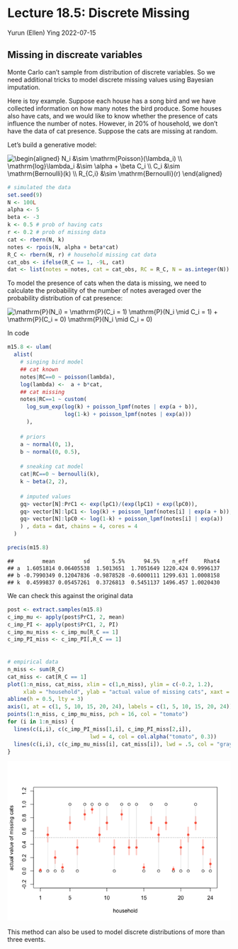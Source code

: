 Lecture 18.5: Discrete Missing
================
Yurun (Ellen) Ying
2022-07-15

## Missing in discreate variables

Monte Carlo can’t sample from distribution of discrete variables. So we
need additional tricks to model discrete missing values using Bayesian
imputation.

Here is toy example. Suppose each house has a song bird and we have
collected information on how many notes the bird produce. Some houses
also have cats, and we would like to know whether the presence of cats
influence the number of notes. However, in 20% of household, we don’t
have the data of cat presence. Suppose the cats are missing at random.

Let’s build a generative model:

![\begin{aligned}
N_i &\sim \mathrm{Poisson}(\lambda_i) \\\\
\mathrm{log}\lambda_i &\sim \alpha + \beta C_i \\\\
C_i &\sim \mathrm{Bernoulli}(k) \\\\
R\_{C,i} &\sim \mathrm{Bernoulli}(r)
\end{aligned}](https://latex.codecogs.com/png.image?%5Cdpi%7B110%7D&space;%5Cbg_white&space;%5Cbegin%7Baligned%7D%0AN_i%20%26%5Csim%20%5Cmathrm%7BPoisson%7D%28%5Clambda_i%29%20%5C%5C%0A%5Cmathrm%7Blog%7D%5Clambda_i%20%26%5Csim%20%5Calpha%20%2B%20%5Cbeta%20C_i%20%5C%5C%0AC_i%20%26%5Csim%20%5Cmathrm%7BBernoulli%7D%28k%29%20%5C%5C%0AR_%7BC%2Ci%7D%20%26%5Csim%20%5Cmathrm%7BBernoulli%7D%28r%29%0A%5Cend%7Baligned%7D "\begin{aligned}
N_i &\sim \mathrm{Poisson}(\lambda_i) \\
\mathrm{log}\lambda_i &\sim \alpha + \beta C_i \\
C_i &\sim \mathrm{Bernoulli}(k) \\
R_{C,i} &\sim \mathrm{Bernoulli}(r)
\end{aligned}")

``` r
# simulated the data
set.seed(9)
N <- 100L
alpha <- 5
beta <- -3
k <- 0.5 # prob of having cats
r <- 0.2 # prob of missing data
cat <- rbern(N, k)
notes <- rpois(N, alpha + beta*cat)
R_C <- rbern(N, r) # household missing cat data
cat_obs <- ifelse(R_C == 1, -9L, cat)
dat <- list(notes = notes, cat = cat_obs, RC = R_C, N = as.integer(N))
```

To model the presence of cats when the data is missing, we need to
calculate the probability of the number of notes averaged over the
probability distribution of cat presence:

![\mathrm{P}(N_i) = \mathrm{P}(C_i = 1) \mathrm{P}(N_i \mid C_i = 1) + \mathrm{P}(C_i = 0) \mathrm{P}(N_i \mid C_i = 0)](https://latex.codecogs.com/png.image?%5Cdpi%7B110%7D&space;%5Cbg_white&space;%5Cmathrm%7BP%7D%28N_i%29%20%3D%20%5Cmathrm%7BP%7D%28C_i%20%3D%201%29%20%5Cmathrm%7BP%7D%28N_i%20%5Cmid%20C_i%20%3D%201%29%20%2B%20%5Cmathrm%7BP%7D%28C_i%20%3D%200%29%20%5Cmathrm%7BP%7D%28N_i%20%5Cmid%20C_i%20%3D%200%29 "\mathrm{P}(N_i) = \mathrm{P}(C_i = 1) \mathrm{P}(N_i \mid C_i = 1) + \mathrm{P}(C_i = 0) \mathrm{P}(N_i \mid C_i = 0)")

In code

``` r
m15.8 <- ulam(
  alist(
    # singing bird model
    ## cat known
    notes|RC==0 ~ poisson(lambda),
    log(lambda) <-  a + b*cat,
    ## cat missing
    notes|RC==1 ~ custom(
      log_sum_exp(log(k) + poisson_lpmf(notes | exp(a + b)),
                  log(1-k) + poisson_lpmf(notes | exp(a)))
      ),
      
    # priors
    a ~ normal(0, 1),
    b ~ normal(0, 0.5),
    
    # sneaking cat model
    cat|RC==0 ~ bernoulli(k),
    k ~ beta(2, 2),
    
    # imputed values
    gq> vector[N]:PrC1 <- exp(lpC1)/(exp(lpC1) + exp(lpC0)),
    gq> vector[N]:lpC1 <- log(k) + poisson_lpmf(notes[i] | exp(a + b)),
    gq> vector[N]:lpC0 <- log(1-k) + poisson_lpmf(notes[i] | exp(a))
    ) , data = dat, chains = 4, cores = 4
  )
```

``` r
precis(m15.8)
```

    ##         mean         sd       5.5%      94.5%    n_eff     Rhat4
    ## a  1.6051814 0.06405538  1.5013651  1.7051649 1220.424 0.9996137
    ## b -0.7990349 0.12047836 -0.9878528 -0.6000111 1299.631 1.0008158
    ## k  0.4599837 0.05457261  0.3726813  0.5451137 1496.457 1.0020430

We can check this against the original data

``` r
post <- extract.samples(m15.8)
c_imp_mu <- apply(post$PrC1, 2, mean)
c_imp_PI <- apply(post$PrC1, 2, PI)
c_imp_mu_miss <- c_imp_mu[R_C == 1]
c_imp_PI_miss <- c_imp_PI[,R_C == 1]


# empirical data
n_miss <- sum(R_C)
cat_miss <- cat[R_C == 1]
plot(1:n_miss, cat_miss, xlim = c(1,n_miss), ylim = c(-0.2, 1.2),
     xlab = "household", ylab = "actual value of missing cats", xaxt = "n")
abline(h = 0.5, lty = 3)
axis(1, at = c(1, 5, 10, 15, 20, 24), labels = c(1, 5, 10, 15, 20, 24))
points(1:n_miss, c_imp_mu_miss, pch = 16, col = "tomato")
for (i in 1:n_miss) {
  lines(c(i,i), c(c_imp_PI_miss[1,i], c_imp_PI_miss[2,i]), 
                          lwd = 4, col = col.alpha("tomato", 0.3))
  lines(c(i,i), c(c_imp_mu_miss[i], cat_miss[i]), lwd = .5, col = "gray")
}
```

![](lecture18.5_discrete_missing_files/figure-gfm/unnamed-chunk-4-1.png)<!-- -->

This method can also be used to model discrete distributions of more
than three events.
